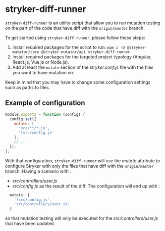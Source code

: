 # stryker-diff-runner
`stryker-diff-runner` is an utility script that allow you to run mutation testing on the part of the code that have diff with the `origin/master` branch.

To get started using `stryker-diff-runner`, please follow these steps:
1. Install required packages for the script to run: `npm i -D @stryker-mutator/core @stryker-mutator/api stryker-diff-runner`
2. Install required packages for the targeted project typology (Angular, React.js, Vue.js or Node.js).
3. Add at least the `mutate` section of the *stryker.conf.js* file with the files you want to have mutation on.

Keep in mind that you may have to change some configuration settings such as paths to files.

## Example of configuration

```js
module.exports = function (config) {
  config.set({
    mutate: [
      'src/**/*.js',
      '!src/config.js'
    ],
    // ...
  });
};
```

With that configuration, `stryker-diff-runner` will use the *mutate* attribute to configure Stryker with only the files that have diff with the `origin/master` branch.
Having a scenario with :
- *src/controllers/user.js*
- *src/config.js*
as the result of the diff. The configuration will end up with :
```js
  mutate: [
    '!src/config.js',
    'src/controllers/user.js'
  ]
```
so that mutation testing will only be executed for the *src/controllers/user.js* that have been updated.